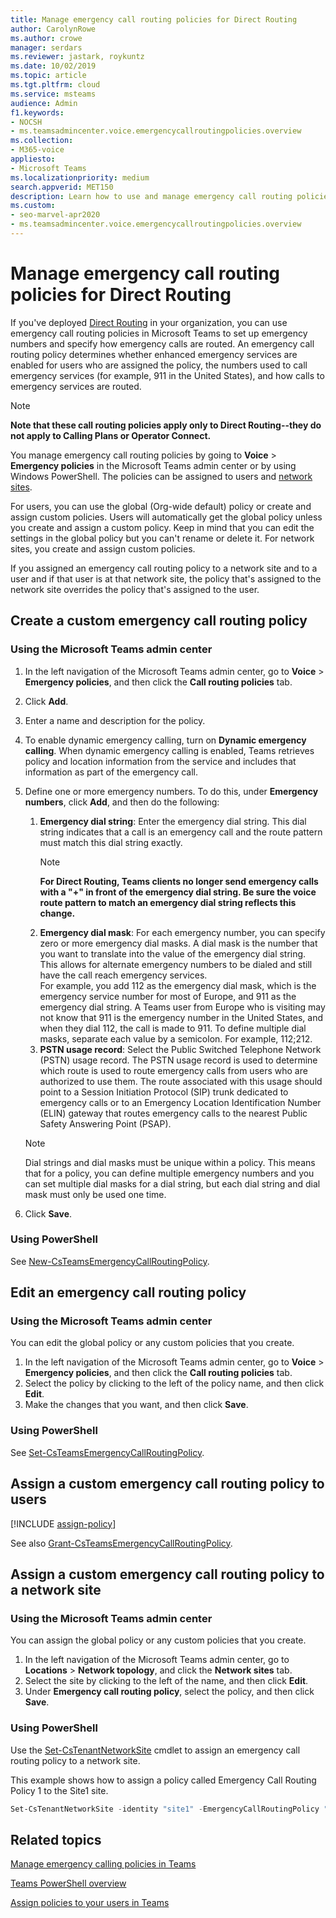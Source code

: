 ```yaml
---
title: Manage emergency call routing policies for Direct Routing
author: CarolynRowe
ms.author: crowe
manager: serdars
ms.reviewer: jastark, roykuntz
ms.date: 10/02/2019
ms.topic: article
ms.tgt.pltfrm: cloud
ms.service: msteams
audience: Admin
f1.keywords:
- NOCSH
- ms.teamsadmincenter.voice.emergencycallroutingpolicies.overview
ms.collection: 
- M365-voice
appliesto: 
- Microsoft Teams
ms.localizationpriority: medium
search.appverid: MET150
description: Learn how to use and manage emergency call routing policies in Microsoft Teams to set up emergency numbers and specify how emergency calls are routed. 
ms.custom: 
- seo-marvel-apr2020
- ms.teamsadmincenter.voice.emergencycallroutingpolicies.overview
---
```


# Manage emergency call routing policies for Direct Routing

If you've deployed [Direct Routing](direct-routing-landing-page.md) in your organization, you can use emergency call routing policies in Microsoft Teams to set up emergency numbers and specify how emergency calls are routed. An emergency call routing policy determines whether enhanced emergency services are enabled for users who are assigned the policy, the numbers used to call emergency services (for example, 911 in the United States), and how calls to emergency services are routed. 

> [!Note]
> **Note that these call routing policies apply only to Direct Routing--they do not apply to Calling Plans or Operator Connect.**

You manage emergency call routing policies by going to **Voice** > **Emergency policies** in the Microsoft Teams admin center or by using Windows PowerShell. The policies can be assigned to users and [network sites](cloud-voice-network-settings.md).

For users, you can use the global (Org-wide default) policy or create and assign custom policies. Users will automatically get the global policy unless you create and assign a custom policy. Keep in mind that you can edit the settings in the global policy but you can't rename or delete it. For network sites, you create and assign custom policies.

If you assigned an emergency call routing policy to a network site and to a user and if that user is at that network site, the policy that's assigned to the network site overrides the policy that's assigned to the user.

## Create a custom emergency call routing policy

### Using the Microsoft Teams admin center

1. In the left navigation of the Microsoft Teams admin center, go to **Voice** > **Emergency policies**, and then click the **Call routing policies** tab.
2. Click **Add**.
3. Enter a name and description for the policy.
4. To enable dynamic emergency calling, turn on **Dynamic emergency calling**. When dynamic emergency calling is enabled, Teams retrieves policy and location information from the service and includes that information as part of the emergency call.
5. Define one or more emergency numbers. To do this, under **Emergency numbers**, click **Add**, and then do the following:
    1. **Emergency dial string**: Enter the emergency dial string. This dial string indicates that a call is an emergency call and the route pattern must match this dial string exactly. 
        > [!NOTE]
        > **For Direct Routing, Teams clients no longer send emergency calls with a "+" in front of the emergency dial string. Be sure the voice route pattern to match an emergency dial string reflects this change.**
    2. **Emergency dial mask**: For each emergency number, you can specify zero or more emergency dial masks. A dial mask is the number that you want to translate into the value of the emergency dial string. This allows for alternate emergency numbers to be dialed and still have the call reach emergency services. <br>For example, you add 112 as the emergency dial mask, which is the emergency service number for most of Europe, and 911 as the emergency dial string. A Teams user from Europe who is visiting may not know that 911 is the emergency number in the United States, and when they dial 112, the call is made to 911. To define multiple dial masks, separate each value by a semicolon. For example, 112;212.
    3. **PSTN usage record**: Select the Public Switched Telephone Network (PSTN) usage record. The PSTN usage record is used to determine which route is used to route emergency calls from users who are authorized to use them. The route associated with this usage should point to a Session Initiation Protocol (SIP) trunk dedicated to emergency calls or to an Emergency Location Identification Number (ELIN) gateway that routes emergency calls to the nearest Public Safety Answering Point (PSAP).

    > [!NOTE]
    > Dial strings and dial masks must be unique within a policy. This means that for a policy, you can define multiple emergency numbers and you can set multiple dial masks for a dial string, but each dial string and dial mask must only be used one time.

6. Click **Save**.

### Using PowerShell

See [New-CsTeamsEmergencyCallRoutingPolicy](/powershell/module/skype/new-csteamsemergencycallroutingpolicy).

## Edit an emergency call routing policy

### Using the Microsoft Teams admin center

You can edit the global policy or any custom policies that you create.

1. In the left navigation of the Microsoft Teams admin center, go to **Voice** > **Emergency policies**, and then click the **Call routing policies** tab.
2. Select the policy by clicking to the left of the policy name, and then click **Edit**.
3. Make the changes that you want, and then click **Save**.

### Using PowerShell

See [Set-CsTeamsEmergencyCallRoutingPolicy](/powershell/module/skype/set-csteamsemergencycallroutingpolicy).

## Assign a custom emergency call routing policy to users

[!INCLUDE [assign-policy](includes/assign-policy.md)]

See also [Grant-CsTeamsEmergencyCallRoutingPolicy](/powershell/module/skype/grant-csteamsemergencycallroutingpolicy).

## Assign a custom emergency call routing policy to a network site

### Using the Microsoft Teams admin center

You can assign the global policy or any custom policies that you create.

1. In the left navigation of the Microsoft Teams admin center, go to **Locations** > **Network topology**, and click the **Network sites** tab.
2. Select the site by clicking to the left of the name, and then click **Edit**.
3. Under **Emergency call routing policy**, select the policy, and then click **Save**.

### Using PowerShell

Use the [Set-CsTenantNetworkSite](/powershell/module/skype/set-cstenantnetworksite) cmdlet to assign an emergency call routing policy to a network site.

This example shows how to assign a policy called Emergency Call Routing Policy 1 to the Site1 site.

```PowerShell
Set-CsTenantNetworkSite -identity "site1" -EmergencyCallRoutingPolicy "Emergency Call Routing Policy 1"
```

## Related topics

[Manage emergency calling policies in Teams](manage-emergency-calling-policies.md)

[Teams PowerShell overview](teams-powershell-overview.md)

[Assign policies to your users in Teams](policy-assignment-overview.md)
